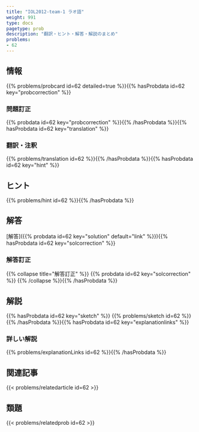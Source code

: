 ```yaml
---
title: "IOL2012-team-1 ラオ語"
weight: 991
type: docs
pagetype: prob
description: "翻訳・ヒント・解答・解説のまとめ"
problems: 
- 62
---
```


## 情報

{{% problems/probcard id=62 detailed=true %}}{{% hasProbdata id=62 key="probcorrection" %}}

### 問題訂正

{{% probdata id=62 key="probcorrection" %}}{{% /hasProbdata %}}{{% hasProbdata id=62 key="translation" %}}

### 翻訳・注釈

{{% problems/translation id=62 %}}{{% /hasProbdata %}}{{% hasProbdata id=62 key="hint" %}}

## ヒント

{{% problems/hint id=62 %}}{{% /hasProbdata %}}

## 解答

[解答]({{% probdata id=62 key="solution" default="link" %}}){{% hasProbdata id=62 key="solcorrection" %}}

### 解答訂正

{{% collapse title="解答訂正" %}}
{{% probdata id=62 key="solcorrection" %}}
{{% /collapse %}}{{% /hasProbdata %}}

## 解説

{{% hasProbdata id=62 key="sketch" %}}
{{% problems/sketch id=62 %}}
{{% /hasProbdata %}}{{% hasProbdata id=62 key="explanationlinks" %}}

### 詳しい解説

{{% problems/explanationLinks id=62 %}}{{% /hasProbdata %}}

## 関連記事

{{< problems/relatedarticle id=62 >}}

## 類題

{{< problems/relatedprob id=62 >}}
